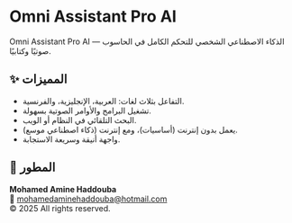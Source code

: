 # Omni Assistant Pro AI
Omni Assistant Pro AI — الذكاء الاصطناعي الشخصي للتحكم الكامل في الحاسوب صوتيًا وكتابيًا.

## ✨ المميزات
- التفاعل بثلاث لغات: العربية، الإنجليزية، والفرنسية.
- تشغيل البرامج والأوامر الصوتية بسهولة.
- البحث التلقائي في النظام أو الويب.
- يعمل بدون إنترنت (أساسيات)، ومع إنترنت (ذكاء اصطناعي موسع).
- واجهة أنيقة وسريعة الاستجابة.

## 🧠 المطور
**Mohamed Amine Haddouba**  
📧 mohamedaminehaddouba@hotmail.com  
© 2025 All rights reserved.
